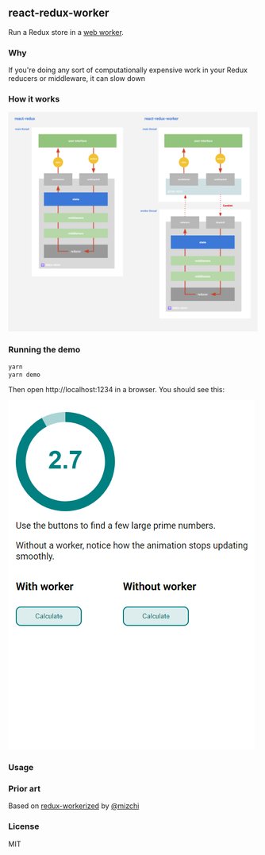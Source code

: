 ## react-redux-worker

Run a Redux store in a [web worker]().

### Why

If you're doing any sort of computationally expensive work in your Redux reducers or middleware, it can slow down

### How it works

![demo](./img/react-redux-worker.svg)

### Running the demo

```
yarn
yarn demo
```

Then open http://localhost:1234 in a browser. You should see this:

![demo](./img/demo.gif)

### Usage

### Prior art

Based on [redux-workerized](https://github.com/mizchi/redux-workerized) by [@mizchi](https://github.com/mizchi/)

### License

MIT
